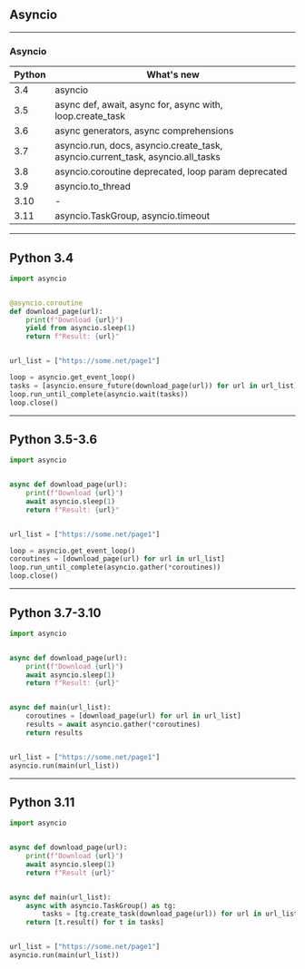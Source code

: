 ## Asyncio

---
### Asyncio


|Python | What's new |
|--------|-------------|
| 3.4 | asyncio |
| 3.5 | async def, await, async for, async with, loop.create_task |
| 3.6 | async generators, async comprehensions |
| 3.7 | asyncio.run, docs, asyncio.create_task, asyncio.current_task, asyncio.all_tasks |
| 3.8 | asyncio.coroutine deprecated, loop param deprecated |
| 3.9 | asyncio.to_thread |
| 3.10 | - |
| 3.11 | asyncio.TaskGroup, asyncio.timeout |


---
## Python 3.4

```python
import asyncio


@asyncio.coroutine
def download_page(url):
    print(f"Download {url}")
    yield from asyncio.sleep(1)
    return f"Result: {url}"


url_list = ["https://some.net/page1"]

loop = asyncio.get_event_loop()
tasks = [asyncio.ensure_future(download_page(url)) for url in url_list]
loop.run_until_complete(asyncio.wait(tasks))
loop.close()
```

---
## Python 3.5-3.6

```python
import asyncio


async def download_page(url):
    print(f"Download {url}")
    await asyncio.sleep(1)
    return f"Result: {url}"


url_list = ["https://some.net/page1"]

loop = asyncio.get_event_loop()
coroutines = [download_page(url) for url in url_list]
loop.run_until_complete(asyncio.gather(*coroutines))
loop.close()
```

---
## Python 3.7-3.10

```python
import asyncio


async def download_page(url):
    print(f"Download {url}")
    await asyncio.sleep(1)
    return f"Result: {url}"


async def main(url_list):
    coroutines = [download_page(url) for url in url_list]
    results = await asyncio.gather(*coroutines)
    return results


url_list = ["https://some.net/page1"]
asyncio.run(main(url_list))
```

---
## Python 3.11

```python
import asyncio


async def download_page(url):
    print(f"Download {url}")
    await asyncio.sleep(1)
    return f"Result {url}"


async def main(url_list):
    async with asyncio.TaskGroup() as tg:
        tasks = [tg.create_task(download_page(url)) for url in url_list]
    return [t.result() for t in tasks]


url_list = ["https://some.net/page1"]
asyncio.run(main(url_list))
```
